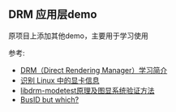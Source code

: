 ## DRM 应用层demo

原项目上添加其他demo，主要用于学习使用



参考:

- [DRM（Direct Rendering Manager）学习简介](https://blog.csdn.net/hexiaolong2009/article/details/83720940)
- [识别 Linux 中的显卡信息](https://www.intel.cn/content/www/cn/zh/support/articles/000005520/graphics.html)
- [libdrm-modetest原理及图显系统验证方法](https://cloud.tencent.com/developer/article/1855136)
- [BusID but which?](https://bbs.archlinux.org/viewtopic.php?id=23200)
  